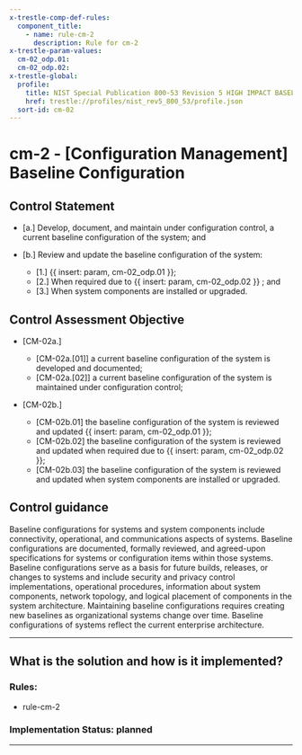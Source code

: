 ```yaml
---
x-trestle-comp-def-rules:
  component_title:
    - name: rule-cm-2
      description: Rule for cm-2
x-trestle-param-values:
  cm-02_odp.01:
  cm-02_odp.02:
x-trestle-global:
  profile:
    title: NIST Special Publication 800-53 Revision 5 HIGH IMPACT BASELINE
    href: trestle://profiles/nist_rev5_800_53/profile.json
  sort-id: cm-02
---
```


# cm-2 - \[Configuration Management\] Baseline Configuration

## Control Statement

- \[a.\] Develop, document, and maintain under configuration control, a current baseline configuration of the system; and

- \[b.\] Review and update the baseline configuration of the system:

  - \[1.\] {{ insert: param, cm-02_odp.01 }};
  - \[2.\] When required due to {{ insert: param, cm-02_odp.02 }} ; and
  - \[3.\] When system components are installed or upgraded.

## Control Assessment Objective

- \[CM-02a.\]

  - \[CM-02a.[01]\] a current baseline configuration of the system is developed and documented;
  - \[CM-02a.[02]\] a current baseline configuration of the system is maintained under configuration control;

- \[CM-02b.\]

  - \[CM-02b.01\] the baseline configuration of the system is reviewed and updated {{ insert: param, cm-02_odp.01 }};
  - \[CM-02b.02\] the baseline configuration of the system is reviewed and updated when required due to {{ insert: param, cm-02_odp.02 }};
  - \[CM-02b.03\] the baseline configuration of the system is reviewed and updated when system components are installed or upgraded.

## Control guidance

Baseline configurations for systems and system components include connectivity, operational, and communications aspects of systems. Baseline configurations are documented, formally reviewed, and agreed-upon specifications for systems or configuration items within those systems. Baseline configurations serve as a basis for future builds, releases, or changes to systems and include security and privacy control implementations, operational procedures, information about system components, network topology, and logical placement of components in the system architecture. Maintaining baseline configurations requires creating new baselines as organizational systems change over time. Baseline configurations of systems reflect the current enterprise architecture.

______________________________________________________________________

## What is the solution and how is it implemented?

<!-- For implementation status enter one of: implemented, partial, planned, alternative, not-applicable -->

<!-- Note that the list of rules under ### Rules: is read-only and changes will not be captured after assembly to JSON -->

<!-- Add control implementation description here for control: cm-2 -->

### Rules:

  - rule-cm-2

### Implementation Status: planned

______________________________________________________________________
